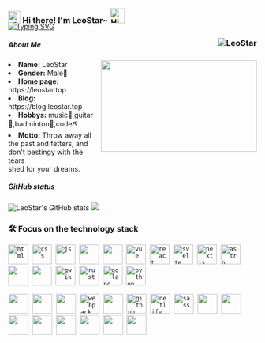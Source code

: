 
<h3 style="margin-bottom: -20px;">
  <img src="https://media.giphy.com/media/hvRJCLFzcasrR4ia7z/giphy.gif" width="25" alt="手势">
  Hi there! I'm LeoStar~ 
  <img src="https://emojis.slackmojis.com/emojis/images/1588866973/8934/hellokittydance.gif?1588866973" alt="Hi" width="30" />
  <a href="https://github.com/ileostar">
    <div align="right">
      <img align="right" src="https://count.getloli.com/get/@:ileostar?theme=rule30" alt="LeoStar"  style="margin-top: 26px;"/>
    </div>
  </a>
</h3>

[![Typing SVG](https://readme-typing-svg.demolab.com?font=Itim&size=25&pause=1000&center=假&vCenter=真&repeat=真&width=435&lines=A+front-end+developer+in+Guangdong)](https://git.io/typing-svg)
<!-- ======================================= -->

<!-- https://readme-typing-svg.demolab.com/demo/ -->
##### About Me
<div align="center" >
  <a href="https://leostar.top/" align="right" >
    <img src="https://i.imgur.com/KXx0cCx.gif" align="right" width="316.5px" height="185.5px" style="margin-left: 10px;">
  </a>
  </div>
<li>
 <b>Name:</b> LeoStar
</li>
<li>
<b>Gender:</b> Male🧑
</li>
<li>
<b>Home page:</b> https://leostar.top
</li>
<li>
<b>Blog:</b> https://blog.leostar.top
</li>
<li>
<b>Hobbys:</b> music🎵,guitar🎸,badminton🏸,code⛏
</li>
<li>
<b>Motto:</b> Throw away all the past and fetters, and don't bestingy with the tears <br/> shed for your dreams.
</li>
</div>
<div>

##### GitHub status
  
![LeoStar's GitHub stats](https://github-readme-stats.vercel.app/api?username=ileostar&show_icons=true&theme=cobalt&hide=issues&line_height=24)
![](https://github-readme-stats.vercel.app/api/top-langs/?username=ileostar&layout=compact&show_icons=truee&include_all_commits=true&theme=onedark&card_width=360)
<!--
![](https://github-readme-activity-graph.cyclic.app/graph?username=tinygeeker&theme=github)
![](https://github-readme-stats.vercel.app/api?username=tinygeeker&show_icons=truee&include_all_commits=true&theme=onedark&hide=prs) 
![](https://github-readme-stats.vercel.app/api/top-langs/?username=tinygeeker&layout=compact&show_icons=truee&include_all_commits=true&theme=onedark&card_width=230)
-->
<!-- ======================================= -->

### 🛠 Focus on the technology stack

<code><img height="40" src="https://api.iconify.design/vscode-icons:file-type-html.svg" alt="html"></code>&nbsp;
<code><img height="40" src="https://api.iconify.design/vscode-icons:file-type-css.svg" alt="css"></code>&nbsp;
<code><img height="40" src="https://api.iconify.design/skill-icons:javascript.svg" alt="js"></code>&nbsp;
<code><img height="40" src="https://api.iconify.design/skill-icons:typescript.svg"></code>&nbsp;
<code><img height="40" src="https://api.iconify.design/skill-icons:nodejs-dark.svg"></code>&nbsp;
<code><img height="40" src="https://api.iconify.design/devicon:vuejs.svg" alt="vue"></code>&nbsp;
<code><img height="40" src="https://api.iconify.design/devicon:react.svg" alt="react"></code>&nbsp;
<code><img height="40" src="https://api.iconify.design/logos:svelte-icon.svg" alt="svelte"></code>&nbsp;
<code><img height="40" src="https://api.iconify.design/logos:nextjs-icon.svg" alt="nextjs"></code>&nbsp;
<code><img height="40" src="https://api.iconify.design/devicon:astro.svg" alt="astro"></code>&nbsp;
<code><img height="40" src="https://api.iconify.design/skill-icons:nuxtjs-dark.svg"></code>&nbsp;
<code><img height="40" src="https://api.iconify.design/skill-icons:nestjs-dark.svg"></code>&nbsp;
<code><img height="40" src="https://api.iconify.design/devicon:qwik.svg" alt="qwik"></code>&nbsp;
<code><img height="40" src="https://api.iconify.design/skill-icons:rust.svg" alt="rust"></code>&nbsp;
<code><img height="40" src="https://api.iconify.design/skill-icons:golang.svg" alt="golang"></code>&nbsp;
<code><img height="40" src="https://api.iconify.design/devicon:python.svg" alt="python"></code>&nbsp;
<div style="margin: 1px;"/>
<code><img height="40" src="https://api.iconify.design/devicon:git.svg"></code>&nbsp;
<code><img height="40" src="https://api.iconify.design/devicon:vscode.svg"></code>&nbsp;
<code><img height="40" src="https://api.iconify.design/skill-icons:vite-dark.svg"></code>&nbsp;
<code><img height="40" src="https://api.iconify.design/devicon:webpack.svg" alt="webpack"></code>&nbsp;
<code><img height="40" src="https://api.iconify.design/skill-icons:github-dark.svg"></code>&nbsp;
<code><img height="40" src="https://api.iconify.design/devicon:githubactions.svg" alt="github action"></code>&nbsp;
<code><img height="40" src="https://api.iconify.design/devicon:netlify.svg" alt="netlify"></code>&nbsp;
<code><img height="40" src="https://api.iconify.design/logos:node-sass.svg" alt="sass"></code>&nbsp;
<code><img height="40" src="https://api.iconify.design/skill-icons:tailwindcss-dark.svg"></code>&nbsp;
<code><img height="40" src="https://api.iconify.design/vscode-icons:file-type-unocss.svg"></code>&nbsp;
<code><img height="40" src="https://api.iconify.design/logos:vueuse.svg"></code>&nbsp;
<code><img height="40" src="https://api.iconify.design/devicon:vitest.svg"></code>&nbsp;
<code><img height="40" src="https://api.iconify.design/devicon:cypressio.svg"></code>&nbsp;
<code><img height="40" src="https://api.iconify.design/devicon:nginx.svg"></code>&nbsp;
<code><img height="40" src="https://api.iconify.design/skill-icons:prisma.svg"></code>&nbsp;
<code><img height="40" src="https://api.iconify.design/skill-icons:docker.svg"></code>&nbsp;

<!-- markdownlint-restore -->
<!-- prettier-ignore-end -->
  

